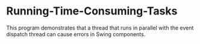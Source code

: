 # Running-Time-Consuming-Tasks
This program demonstrates that a thread that runs in parallel with the event dispatch thread can cause errors in Swing components.
